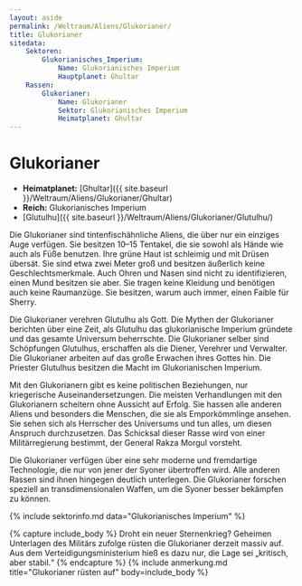 ```yaml
---
layout: aside
permalink: /Weltraum/Aliens/Glukorianer/
title: Glukorianer
sitedata:
    Sektoren:
        Glukorianisches_Imperium:
            Name: Glukorianisches Imperium
            Hauptplanet: Ghultar
    Rassen:
        Glukorianer:
            Name: Glukorianer
            Sektor: Glukorianisches Imperium
            Heimatplanet: Ghultar
---
```


# Glukorianer

- **Heimatplanet:** [Ghultar]({{ site.baseurl }}/Weltraum/Aliens/Glukorianer/Ghultar)
- **Reich:** Glukorianisches Imperium
- [Glutulhu]({{ site.baseurl }}/Weltraum/Aliens/Glukorianer/Glutulhu/)

Die Glukorianer sind tintenfischähnliche Aliens, die über nur ein einziges Auge verfügen. Sie besitzen 10–15 Tentakel, die sie sowohl als Hände wie auch als Füße benutzen. Ihre grüne Haut ist schleimig und mit Drüsen übersät. Sie sind etwa zwei Meter groß und besitzen äußerlich keine Geschlechtsmerkmale. Auch Ohren und Nasen sind nicht zu identifizieren, einen Mund besitzen sie aber. Sie tragen keine Kleidung und benötigen auch keine Raumanzüge. Sie besitzen, warum auch immer, einen Faible für Sherry.

Die Glukorianer verehren Glutulhu als Gott. Die Mythen der Glukorianer berichten über eine Zeit, als Glutulhu das glukorianische Imperium gründete und das gesamte Universum beherrschte. Die Glukorianer selber sind Schöpfungen Glutulhus, erschaffen als die Diener, Verehrer und Verwalter. Die Glukorianer arbeiten auf das große Erwachen ihres Gottes hin. Die Priester Glutulhus besitzen die Macht im Glukorianischen Imperium.

Mit den Glukorianern gibt es keine politischen Beziehungen, nur kriegerische Auseinandersetzungen. Die meisten Verhandlungen mit den Glukorianern scheitern ohne Aussicht auf Erfolg. Sie hassen alle anderen Aliens und besonders die Menschen, die sie als Emporkömmlinge ansehen. Sie sehen sich als Herrscher des Universums und tun alles, um diesen Anspruch durchzusetzen. Das Schicksal dieser Rasse wird von einer Militärregierung bestimmt, der General Rakza Morgul vorsteht.

Die Glukorianer verfügen über eine sehr moderne und fremdartige Technologie, die nur von jener der Syoner übertroffen wird. Alle anderen Rassen sind ihnen hingegen deutlich unterlegen. Die Glukorianer forschen speziell an transdimensionalen Waffen, um die Syoner besser bekämpfen zu können.

{% include sektorinfo.md data="Glukorianisches Imperium" %}

{% capture include_body %}
Droht ein neuer Sternenkrieg? Geheimen Unterlagen des Militärs zufolge rüsten die Glukorianer derzeit massiv auf. Aus dem Verteidigungsministerium hieß es dazu nur, die Lage sei „kritisch, aber stabil.“
{% endcapture %}
{% include anmerkung.md title="Glukorianer rüsten auf" body=include_body %}
